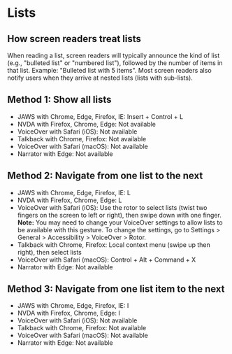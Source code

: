 # Lists

## How screen readers treat lists

When reading a list, screen readers will typically announce the kind of list (e.g., "bulleted list" or "numbered list"), followed by the number of items in that list. Example: "Bulleted list with 5 items". Most screen readers also notify users when they arrive at nested lists (lists with sub-lists).

## Method 1: Show all lists

- JAWS with Chrome, Edge, Firefox, IE: Insert + Control + L
- NVDA with Firefox, Chrome, Edge: Not available
- VoiceOver with Safari (iOS): Not available
- Talkback with Chrome, Firefox: Not available
- VoiceOver with Safari (macOS): Not available
- Narrator with Edge: Not available

## Method 2: Navigate from one list to the next

- JAWS with Chrome, Edge, Firefox, IE: L
- NVDA with Firefox, Chrome, Edge: L
- VoiceOver with Safari (iOS): Use the rotor to select lists (twist two fingers on the screen to left or right), then swipe down with one finger. <b>Note:</b> You may need to change your VoiceOver settings to allow lists to be available with this gesture. To change the settings, go to Settings > General > Accessibility > VoiceOver > Rotor.
- Talkback with Chrome, Firefox: Local context menu (swipe up then right), then select lists
- VoiceOver with Safari (macOS): Control + Alt + Command + X
- Narrator with Edge: Not available

## Method 3: Navigate from one list item to the next

- JAWS with Chrome, Edge, Firefox, IE: I
- NVDA with Firefox, Chrome, Edge: I
- VoiceOver with Safari (iOS): Not available
- Talkback with Chrome, Firefox: Not available
- VoiceOver with Safari (macOS): Not available
- Narrator with Edge: Not available
